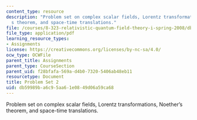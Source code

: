 ```yaml
---
content_type: resource
description: "Problem set on complex scalar fields, Lorentz transformations, Noether\u2019\
  s theorem, and space-time translations."
file: /courses/8-323-relativistic-quantum-field-theory-i-spring-2008/db59989ba6c95aa61e0849d06a59ca68_ft1ps02_08_1.pdf
file_type: application/pdf
learning_resource_types:
- Assignments
license: https://creativecommons.org/licenses/by-nc-sa/4.0/
ocw_type: OCWFile
parent_title: Assignments
parent_type: CourseSection
parent_uid: f28bfafa-569a-d4b0-7320-5406ab48eb11
resourcetype: Document
title: Problem Set 2
uid: db59989b-a6c9-5aa6-1e08-49d06a59ca68
---
```

Problem set on complex scalar fields, Lorentz transformations, Noether’s theorem, and space-time translations.